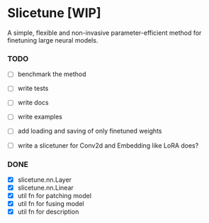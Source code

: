 # Slicetune [WIP]

A simple, flexible and non-invasive parameter-efficient method for finetuning large neural models.


### TODO

- [ ] benchmark the method
- [ ] write tests
- [ ] write docs
- [ ] write examples
- [ ] add loading and saving of only finetuned weights
- [ ] write a slicetuner for Conv2d and Embedding like LoRA does?


### DONE
- [x] slicetune.nn.Layer
- [x] slicetune.nn.Linear
- [x] util fn for patching model
- [x] util fn for fusing model
- [x] util fn for description
